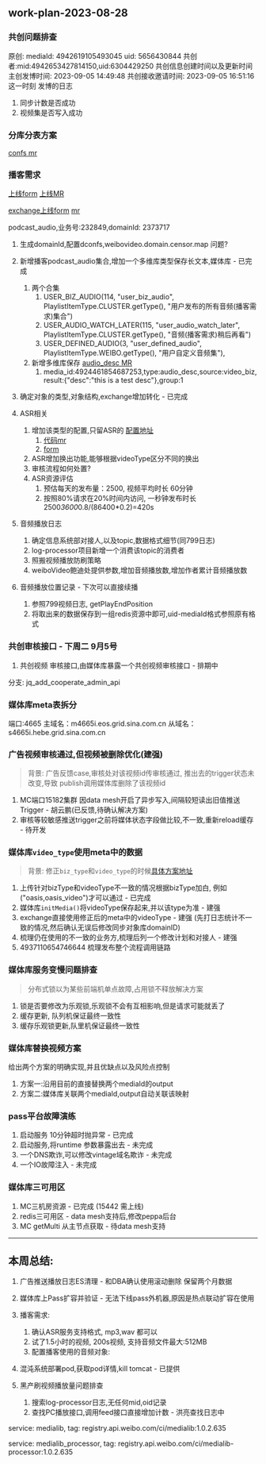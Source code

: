 ## work-plan-2023-08-28

### 共创问题排查

原创: mediaId: 4942619105493045 uid: 5656430844
共创者:mid:4942653427814150,uid:6304429250
共创信息创建时间以及更新时间
主创发博时间: 2023-09-05 14:49:48
共创接收邀请时间: 2023-09-05 16:51:16  这一时刻 发博的日志
1. 同步计数是否成功
2. 视频集是否写入成功

### 分库分表方案

[confs mr](https://git.intra.weibo.com/platform/confs/-/merge_requests/9227)

### 播客需求

[上线form](https://git.intra.weibo.com/im/form/-/issues/7946)
[上线MR](https://git.intra.weibo.com/im/medialib/-/merge_requests/1905)

[exchange上线form](https://git.intra.weibo.com/im/form/-/issues/7948)
[mr](https://git.intra.weibo.com/im/media-exchange/-/merge_requests/269)


podcast_audio,业务号:232849,domainId: 2373717 

1. 生成domainId,配置dconfs,weibovideo.domain.censor.map 问题?
2. 新增播客podcast_audio集合,增加一个多维库类型保存长文本,媒体库 - 已完成
    1. 两个合集 
        1. USER_BIZ_AUDIO(114, "user_biz_audio", PlaylistItemType.CLUSTER.getType(), "用户发布的所有音频(播客需求)集合")
        2. USER_AUDIO_WATCH_LATER(115, "user_audio_watch_later", PlaylistItemType.CLUSTER.getType(), "音频(播客需求)稍后再看")
        3.  USER_DEFINED_AUDIO(3, "user_defined_audio", PlaylistItemType.WEIBO.getType(), "用户自定义音频集"),
    2. 新增多维库保存 [audio_desc MR](https://git.intra.weibo.com/im/dconfs-repo/-/merge_requests/2629/diffs)
        1. media_id:4924461854687253,type:audio_desc,source:video_biz,result:{"desc":"this is a test desc"},group:1
3. 确定对象的类型,对象结构,exchange增加转化 - 已完成
4. ASR相关 
    1. 增加该类型的配置,只留ASR的 [配置地址](https://git.intra.weibo.com/platform/confs/-/merge_requests/9209)
        1. [代码mr](https://git.intra.weibo.com/im/video-ai/-/merge_requests/321)
        2. [form](https://git.intra.weibo.com/im/form/-/issues/7937)
    2. ASR增加换出功能,能够根据videoType区分不同的换出
    3. 审核流程如何处置?
    4. ASR资源评估
        1. 预估每天的发布量：2500, 视频平均时长 60分钟
        2. 按照80%请求在20%时间内访问, 一秒钟发布时长 2500*3600*0.8/(86400*0.2)=420s

5. 音频播放日志
    1. 确定信息系统部对接人,以及topic,数据格式细节(同799日志)
    2. log-processor项目新增一个消费该topic的消费者
    3. 照搬视频播放防刷策略
    4. weiboVideo鲍迪处提供参数,增加音频播放数,增加作者累计音频播放数
6. 音频播放位置记录 - 下次可以直接续播
    1. 参照799视频日志, getPlayEndPosition
    2. 将取出来的数据保存到一组redis资源中即可,uid-mediaId格式参照原有格式

### 共创审核接口 - 下周二 9月5号
1. 共创视频 审核接口,由媒体库暴露一个共创视频审核接口 - 排期中

分支: jq_add_cooperate_admin_api

### 媒体库meta表拆分

端口:4665
主域名：m4665i.eos.grid.sina.com.cn
从域名：s4665i.hebe.grid.sina.com.cn

### 广告视频审核通过,但视频被删除优化(建强)
> 背景: 广告反馈case,审核处对该视频id传审核通过, 推出去的trigger状态未改变,导致 publish调用媒体库删除了该视频id

1. MC端口15182集群 因data mesh开启了异步写入,间隔较短读出旧值推送Trigger - 胡云鹏(已反馈,待确认解决方案)
2. 审核等较敏感推送trigger之前将媒体状态字段做比较,不一致,重新reload缓存 - 待开发


### 媒体库`video_type`使用meta中的数据
> 背景: 修正`biz_type`和`video_type`的时候[具体方案地址](https://git.intra.weibo.com/im/form/-/issues/7914)

1. 上传针对bizType和videoType不一致的情况根据bizType加白, 例如 ("oasis,oasis_video")才可以通过 - 已完成
2. 媒体库`initMedia()`将videoType保存起来,并以该type为准 - 建强
3. exchange直接使用修正后的meta中的videoType - 建强 (先打日志统计不一致的情况,然后确认无误后修改同步对象库domainID)
4. 梳理仍在使用的不一致的业务方,梳理后列一个修改计划和对接人 - 建强
5. 4937110654746644 梳理发布整个流程调用链路

### 媒体库服务变慢问题排查
> 分布式锁以为某些前端机单点故障,占用锁不释放解决方案

1. 锁是否要修改为乐观锁,乐观锁不会有互相影响,但是请求可能就丢了
2. 缓存更新, 队列机保证最终一致性
3. 缓存乐观锁更新,队里机保证最终一致性

### 媒体库替换视频方案

给出两个方案的明确实现,并且优缺点以及风险点控制

1. 方案一:沿用目前的直接替换两个mediaId的output
2. 方案二:媒体库关联两个mediaId,output自动关联该映射
 
### pass平台故障演练
1. 启动服务 10分钟超时抛异常  - 已完成
2. 启动服务,将runtime 参数暴露出去 - 未完成
3. 一个DNS欺诈,可以修改vintage域名欺诈 - 未完成
4. 一个IO故障注入 - 未完成

### 媒体库三可用区
1. MC三机房资源 - 已完成  (15442 需上线)
2. redis三可用区 - data mesh支持后,修改peppa后台
3. MC getMulti 从主节点获取 - 待data mesh支持 

---
## 本周总结:

1. 广告推送播放日志ES清理 - 和DBA确认使用滚动删除 保留两个月数据
2. 媒体库上Pass扩容并验证 - 无法下线pass外机器,原因是热点联动扩容在使用
3. 播客需求:
    1. 确认ASR服务支持格式, mp3,wav 都可以
    2. 试了1.5小时的视频, 200s视频, 支持音频文件最大:512MB
    3. 配置播客使用的音频对象: 

4. 混沌系统部署pod,获取pod详情,kill tomcat - 已提供
5. 黑产刷视频播放量问题排查
    1. 搜索log-processor日志,无任何mid,oid记录
    2. 查找PC播放接口,调用feed接口直接增加计数 - 洪亮查找日志中


service: medialib, tag: registry.api.weibo.com/ci/medialib:1.0.2.635

service: medialib_processor, tag: registry.api.weibo.com/ci/medialib-processor:1.0.2.635